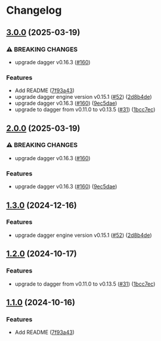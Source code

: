 # Changelog

## [3.0.0](https://github.com/prefapp/daggerverse/compare/k6-v2.0.0...k6-v3.0.0) (2025-03-19)


### ⚠ BREAKING CHANGES

* upgrade dagger v0.16.3 ([#160](https://github.com/prefapp/daggerverse/issues/160))

### Features

* Add README ([7f93a43](https://github.com/prefapp/daggerverse/commit/7f93a4363000c6259a0c98d3ddeaac06dd1ea8bf))
* upgrade dagger engine version v0.15.1 ([#52](https://github.com/prefapp/daggerverse/issues/52)) ([2d8b4de](https://github.com/prefapp/daggerverse/commit/2d8b4de5d77f1207cea7f0aed663a2fc4b6a014a))
* upgrade dagger v0.16.3 ([#160](https://github.com/prefapp/daggerverse/issues/160)) ([9ec5dae](https://github.com/prefapp/daggerverse/commit/9ec5daeed83845320550ac5689bc7cb622d56db3))
* upgrade to dagger from v0.11.0 to  v0.13.5 ([#31](https://github.com/prefapp/daggerverse/issues/31)) ([1bcc7ec](https://github.com/prefapp/daggerverse/commit/1bcc7ec92ed650b96df526647c9bbd437d4e1bde))

## [2.0.0](https://github.com/prefapp/daggerverse/compare/k6-v1.3.0...k6-v2.0.0) (2025-03-19)


### ⚠ BREAKING CHANGES

* upgrade dagger v0.16.3 ([#160](https://github.com/prefapp/daggerverse/issues/160))

### Features

* upgrade dagger v0.16.3 ([#160](https://github.com/prefapp/daggerverse/issues/160)) ([9ec5dae](https://github.com/prefapp/daggerverse/commit/9ec5daeed83845320550ac5689bc7cb622d56db3))

## [1.3.0](https://github.com/prefapp/daggerverse/compare/k6-v1.2.0...k6-v1.3.0) (2024-12-16)


### Features

* upgrade dagger engine version v0.15.1 ([#52](https://github.com/prefapp/daggerverse/issues/52)) ([2d8b4de](https://github.com/prefapp/daggerverse/commit/2d8b4de5d77f1207cea7f0aed663a2fc4b6a014a))

## [1.2.0](https://github.com/prefapp/daggerverse/compare/k6-v1.1.0...k6-v1.2.0) (2024-10-17)


### Features

* upgrade to dagger from v0.11.0 to  v0.13.5 ([#31](https://github.com/prefapp/daggerverse/issues/31)) ([1bcc7ec](https://github.com/prefapp/daggerverse/commit/1bcc7ec92ed650b96df526647c9bbd437d4e1bde))

## [1.1.0](https://github.com/prefapp/daggerverse/compare/k6-v1.0.0...k6-v1.1.0) (2024-10-16)


### Features

* Add README ([7f93a43](https://github.com/prefapp/daggerverse/commit/7f93a4363000c6259a0c98d3ddeaac06dd1ea8bf))
